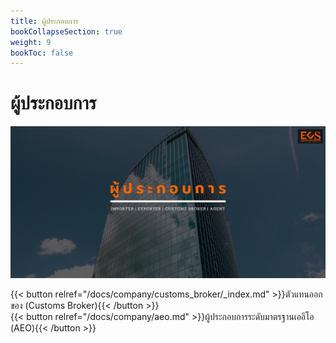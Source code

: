 ```yaml
---
title: ผู้ประกอบการ
bookCollapseSection: true
weight: 9
bookToc: false
---
```


ผู้ประกอบการ
=====

![](broker_agent.png)

{{< button relref="/docs/company/customs_broker/_index.md" >}}ตัวแทนออกของ (Customs Broker){{< /button >}}
<br>
{{< button relref="/docs/company/aeo.md" >}}ผู้ประกอบการระดับมาตรฐานเออีโอ (AEO){{< /button >}}

